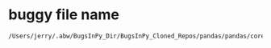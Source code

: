 # buggy file name

```text
/Users/jerry/.abw/BugsInPy_Dir/BugsInPy_Cloned_Repos/pandas/pandas/core/indexing.py
```
